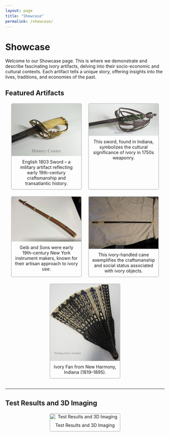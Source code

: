 ```yaml
---
layout: page
title: "Showcase"
permalink: /showcase/
---
```


<h1>Showcase</h1>

<p>Welcome to our Showcase page. This is where we demonstrate and describe fascinating ivory artifacts, delving into their socio-economic and cultural contexts. Each artifact tells a unique story, offering insights into the lives, traditions, and economies of the past.</p>

<style>
  .image-display-box {
    border: 2px solid #ccc;
    padding: 10px;
    margin: 20px 0;
    display: flex;
    flex-wrap: wrap;
    gap: 10px;
    justify-content: center;
  }
  .image-display-box img {
    max-width: 150px;
    height: auto;
    border: 1px solid #aaa;
    border-radius: 5px;
  }
  .content-with-images {
    display: flex;
    align-items: flex-start;
  }
  .content-with-images .text-content {
    flex: 1;
  }
  .content-with-images .image-display-box {
    flex: 0 0 auto;
    margin-left: 20px;
  }
  .image-link-box {
    display: flex;
    flex-wrap: wrap;
    gap: 20px;
    justify-content: center;
    margin: 20px 0;
  }
  .image-link-box a {
    display: block;
    border: 2px solid #ccc;
    border-radius: 5px;
    overflow: hidden;
    text-align: center;
    text-decoration: none;
    color: inherit;
    transition: transform 0.2s;
    width: 220px;
  }
  .image-link-box a:hover {
    transform: scale(1.05);
  }
  .image-link-box img {
    max-width: 100%;
    height: auto;
    display: block;
  }
  .image-link-box p {
    margin: 10px;
    font-size: 14px;
  }
</style>

<h2>Featured Artifacts</h2>
<div class="image-link-box">
  <a href="/showcase/english-1803-sword/">
    <img src="/assets/img/English1803Sword_1A.jpg" alt="English 1803 Sword">
    <p>English 1803 Sword – a military artifact reflecting early 19th-century craftsmanship and transatlantic history.</p>
  </a>
  <a href="/showcase/english-dragoon-sword/">
    <img src="/assets/img/dragoon_sword.jpg" alt="English Dragoon's Sword">
    <p>This sword, found in Indiana, symbolizes the cultural significance of ivory in 1750s weaponry.</p>
  </a>
  <a href="/showcase/geib-flute/">
    <img src="/assets/img/geib_flute.jpg" alt="Geib Flute">
    <p>Geib and Sons were early 19th-century New York instrument makers, known for their artisan approach to ivory use.</p>
  </a>
  <a href="/showcase/ivory-cane/">
    <img src="/assets/img/ivory_cane.jpg" alt="Ivory Cane">
    <p>This ivory-handled cane exemplifies the craftsmanship and social status associated with ivory objects.</p>
  </a>
  <a href="/showcase/ivory-fan/">
    <img src="/assets/img/ivory_fan.jpg" alt="Ivory Fan from New Harmony, Indiana (1819–1895)">
    <p>Ivory Fan from New Harmony, Indiana (1819–1895).</p>
  </a>
</div>

<hr style="margin: 2rem 0;">

<h2 style="margin-top:2rem;">Test Results and 3D Imaging</h2>
<div class="image-link-box">
  <a href="/showcase/test-results-3d-imaging">
    <img src="/assets/img/research.jpg" alt="Test Results and 3D Imaging">
    <p>Test Results and 3D Imaging</p>
  </a>
</div>
